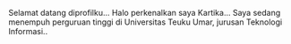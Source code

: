 Selamat datang diprofilku... Halo perkenalkan saya Kartika...
Saya sedang menempuh perguruan tinggi di Universitas Teuku Umar, jurusan Teknologi Informasi..

